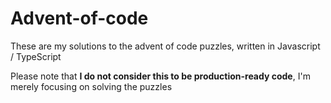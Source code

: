 # Advent-of-code

These are my solutions to the advent of code puzzles, written in Javascript / TypeScript

Please note that **I do not consider this to be production-ready code**, I'm merely focusing on solving the puzzles
